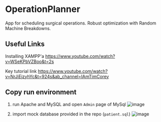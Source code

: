 # OperationPlanner
App for scheduling surgical operations. Robust optimization with Random Machine Breakdowns.

## Useful Links
Installing XAMPP'a https://www.youtube.com/watch?v=WSeKPbVZBoo&t=2s

Key tutorial link https://www.youtube.com/watch?v=NrJiEjzyhYc&t=924s&ab_channel=IAmTimCorey

## Copy run environment
1) run Apache and MySQL and open `Admin` page of MySql
![image](https://user-images.githubusercontent.com/48590717/144767103-b535efb5-6d1e-4dd2-8f20-6c6ecfabee22.png)

2) import mock database provided in the repo (`patient.sql`)
![image](https://user-images.githubusercontent.com/48590717/144767377-8f6954c8-fb92-4e35-a6cc-877308c7ec3b.png)
